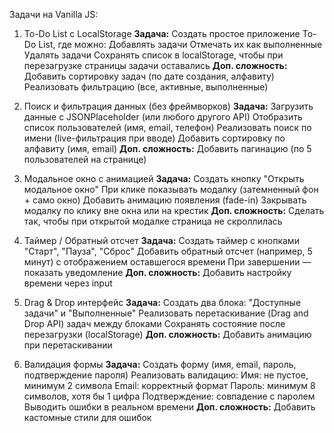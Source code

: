 Задачи на Vanilla JS:

1. To-Do List с LocalStorage
   **Задача:** Создать простое приложение To-Do List, где можно:
     Добавлять задачи
     Отмечать их как выполненные
     Удалять задачи
     Сохранять список в localStorage, чтобы при перезагрузке страницы задачи оставались
   **Доп. сложность:** Добавить сортировку задач (по дате создания, алфавиту) Реализовать фильтрацию (все, активные, выполненные)

2. Поиск и фильтрация данных (без фреймворков)
  **Задача:** Загрузить данные с JSONPlaceholder (или любого другого API)
    Отобразить список пользователей (имя, email, телефон)
    Реализовать поиск по имени (live-фильтрация при вводе)
    Добавить сортировку по алфавиту (имя, email)
  **Доп. сложность:** Добавить пагинацию (по 5 пользователей на странице)

3. Модальное окно с анимацией
  **Задача:** Создать кнопку "Открыть модальное окно"
   При клике показывать модалку (затемненный фон + само окно)
   Добавить анимацию появления (fade-in)
   Закрывать модалку по клику вне окна или на крестик
  **Доп. сложность:** Сделать так, чтобы при открытой модалке страница не скроллилась

4. Таймер / Обратный отсчет
  **Задача:** Создать таймер с кнопками "Старт", "Пауза", "Сброс"
   Добавить обратный отсчет (например, 5 минут) с отображением оставшегося времени
   При завершении — показать уведомление
  **Доп. сложность:** Добавить настройку времени через input

5. Drag & Drop интерфейс
  **Задача:** Создать два блока: "Доступные задачи" и "Выполненные"
     Реализовать перетаскивание (Drag and Drop API) задач между блоками
     Сохранять состояние после перезагрузки (localStorage)
  **Доп. сложность:** Добавить анимацию при перетаскивании

6. Валидация формы
  **Задача:** Создать форму (имя, email, пароль, подтверждение пароля)
   Реализовать валидацию:
     Имя: не пустое, минимум 2 символа
     Email: корректный формат
     Пароль: минимум 8 символов, хотя бы 1 цифра
     Подтверждение: совпадение с паролем
   Выводить ошибки в реальном времени
  **Доп. сложность:** Добавить кастомные стили для ошибок
